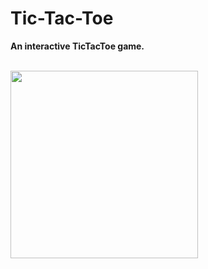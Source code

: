 # Tic-Tac-Toe
**An interactive TicTacToe game.**


<br />
<img src="https://user-images.githubusercontent.com/39986507/70393852-b5ccfe00-1a14-11ea-83e4-cfc82720fee2.png" width="300"> 
<imgsrc="https://user-images.githubusercontent.com/39986507/70393851-b5346780-1a14-11ea-86a5-7fe5bc65b5c6.png" width="300">
